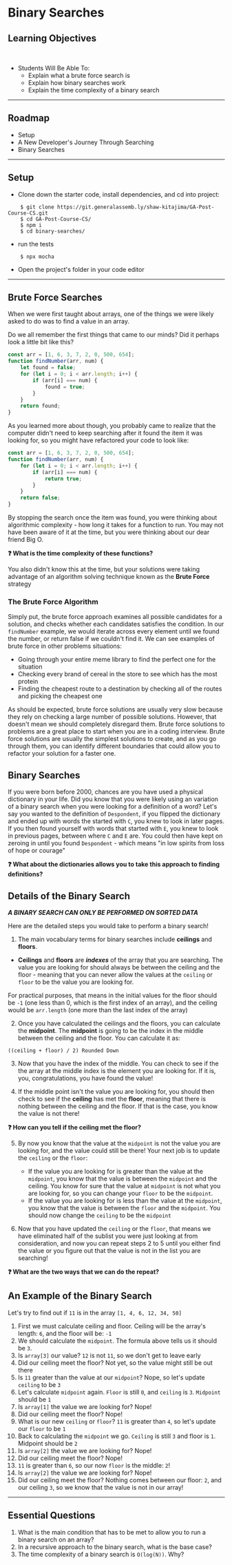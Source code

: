 
# Binary Searches

## Learning Objectives
<br>

- Students Will Be Able To:
	- Explain what a brute force search is
    - Explain how binary searches work
    - Explain the time complexity of a binary search

---
## Roadmap

* Setup
* A New Developer's Journey Through Searching
* Binary Searches

___

## Setup

* Clone down the starter code, install dependencies, and cd into project:
```
    $ git clone https://git.generalassemb.ly/shaw-kitajima/GA-Post-Course-CS.git
    $ cd GA-Post-Course-CS/
    $ npm i
    $ cd binary-searches/
```

* run the tests
```
    $ npx mocha
```

* Open the project's folder in your code editor

---

## Brute Force Searches

When we were first taught about arrays, one of the things we were likely asked to do was to find a value in an array.

Do we all remember the first things that came to our minds? Did it perhaps look a little bit like this?

```js
const arr = [1, 6, 3, 7, 2, 0, 500, 654];
function findNumber(arr, num) {
    let found = false;
    for (let i = 0; i < arr.length; i++) {
        if (arr[i] === num) {
            found = true;
        }
    }
    return found;
}
```

As you learned more about though, you probably came to realize that the computer didn't need to keep searching after it found the item it was looking for, so you might have refactored your code to look like:

```js
const arr = [1, 6, 3, 7, 2, 0, 500, 654];
function findNumber(arr, num) {
    for (let i = 0; i < arr.length; i++) {
        if (arr[i] === num) {
            return true;
        }
    }
    return false;
}
```

By stopping the search once the item was found, you were thinking about algorithmic complexity - how long it takes for a function to run. You may not have been aware of it at the time, but you were thinking about our dear friend Big O.

**❓ What is the time complexity of these functions?**

You also didn't know this at the time, but your solutions were taking advantage of an algorithm solving technique known as the **Brute Force** strategy

### The Brute Force Algorithm

Simply put, the brute force approach examines all possible candidates for a solution, and checks whether each candidates satisfies the condition. In our ``findNumber`` example, we would iterate across every element until we found the number, or return false if we couldn't find it. We can see examples of brute force in other problems situations:

* Going through your entire meme library to find the perfect one for the situation
* Checking every brand of cereal in the store to see which has the most protein
* Finding the cheapest route to a destination by checking all of the routes and picking the cheapest one

As should be expected, brute force solutions are usually very slow because they rely on checking a large number of possible solutions. However, that doesn't mean we should completely disregard them. Brute force solutions to problems are a great place to start when you are in a coding interview. Brute force solutions are usually the simplest solutions to create, and as you go through them, you can identify different boundaries that could allow you to refactor your solution for a faster one.

## Binary Searches

If you were born before 2000, chances are you have used a physical dictionary in your life. Did you know that you were likely using an variation of a binary search when you were looking for a definition of a word? Let's say you wanted to the definition of  ``Despondent``, if you flipped the dictionary and ended up with words the started with ``C``, you knew to look in later pages. If you then found yourself with words that started with ``E``, you knew to look in previous pages, between where ``C`` and ``E`` are. You could then have kept on zeroing in until you found ``Despondent`` - which means "in low spirits from loss of hope or courage"


**❓ What about the dictionaries allows you to take this approach to finding definitions?**


## Details of the Binary Search

***A BINARY SEARCH CAN ONLY BE PERFORMED ON SORTED DATA***

Here are the detailed steps you would take to perform a binary search!

1. The main vocabulary terms for binary searches include **ceilings** and **floors**. 

* **Ceilings** and **floors** are ***indexes*** of the array that you are searching. The value you are looking for should always be between the ceiling and the floor - meaning that you can never allow the values at the ``ceiling`` or ``floor`` to be the value you are looking for. 

For practical purposes, that means in the initial values for the floor should be ``-1`` (one less than 0, which is the first index of an array), and the ceiling would be ``arr.length`` (one more than the last index of the array)

2. Once you have calculated the ceilings and the floors, you can calculate the **midpoint**. The **midpoint** is going to be the index in the middle between the ceiling and the floor. You can calculate it as:

```
((ceiling + floor) / 2) Rounded Down
```

3. Now that you have the index of the middle. You can check to see if the the array at the middle index is the element you are looking for. If it is, you, congratulations, you have found the value! 

4. If the middle point isn't the value you are looking for, you should then check to see if the **ceiling** has met the **floor**, meaning that there is nothing between the ceiling and the floor. If that is the case, you know the value is not there!

**❓ How can you tell if the ceiling met the floor?**

5. By now you know that the value at the ``midpoint`` is not the value you are looking for, and the value could still be there! Your next job is to update the ``ceiling`` or the ``floor``:
    * If the value you are looking for is greater than the value at the ``midpoint``, you know that the value is between the ``midpoint`` and the ceiling. You know for sure that the value at ``midpoint`` is not what you are looking for, so you can change your ``floor`` to be the ``midpoint``.
    * If the value you are looking for is less than the value at the ``midpoint``, you know that the value is between the ``floor`` and the ``midpoint``. You should now change the ``ceiling`` to be the ``midpoint`` 

6. Now that you have updated the ``ceiling`` or the ``floor``, that means we have eliminated half of the sublist you were just looking at from consideration, and now you can repeat steps 2 to 5 until you either find the value or you figure out that the value is not in the list you are searching!

**❓ What are the two ways that we can do the repeat?**

## An Example of the Binary Search

Let's try to find out if ``11`` is in the array ``[1, 4, 6, 12, 34, 50]``

1. First we must calculate ceiling and floor. Ceiling will be the array's length: ``6``, and the floor will be: ``-1``
2. We should calculate the ``midpoint``. The formula above tells us it should be ``3``.
3. Is ``array[3]`` our value? ``12`` is not ``11``, so we don't get to leave early
4. Did our ceiling meet the floor? Not yet, so the value might still be out there
5. Is ``11`` greater than the value at our ``midpoint``? Nope, so let's update ``ceiling`` to be ``3``
6. Let's calculate ``midpoint`` again. ``Floor`` is still ``0``, and ``ceiling`` is ``3``. ``Midpoint`` should be ``1``
7. Is ``array[1]`` the value we are looking for? Nope!
8. Did our ceiling meet the floor? Nope!
9. What is our new ``ceiling`` or ``floor``? ``11`` is greater than ``4``, so let's update our ``floor`` to be ``1``
10. Back to calculating the ``midpoint`` we go. ``Ceiling`` is still ``3`` and floor is ``1``. Midpoint should be ``2``
11. Is ``array[2]`` the value we are looking for? Nope!
12. Did our ceiling meet the floor? Nope!
13. ``11`` is greater than ``6``, so our now ``floor`` is the middle: ``2``!
7. Is ``array[2]`` the value we are looking for? Nope!
8. Did our ceiling meet the floor? Nothing comes between our floor: ``2``, and our ceiling ``3``, so we know that the value is not in our array!

___
## Essential Questions
1. What is the main condition that has to be met to allow you to run a binary search on an array?
2. In a recursive approach to the binary search, what is the base case?
3. The time complexity of a binary search is ``O(log(N))``. Why?

